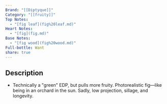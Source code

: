 ```yaml
---
Brand: "[[Diptyque]]"
Category: "[[fruity]]"
Top Notes:
  - "[fig leaf](fig%20leaf.md)"
Heart Notes:
  - "[fig](fig.md)"
Base Notes:
  - "[fig wood](fig%20wood.md)"
Full-bottle: Want
share: true
---
```

## Description
- Technically a "green" EDP, but pulls more fruity. Photorealistic fig—like being in an orchard in the sun. Sadly, low projection, sillage, and longevity.
